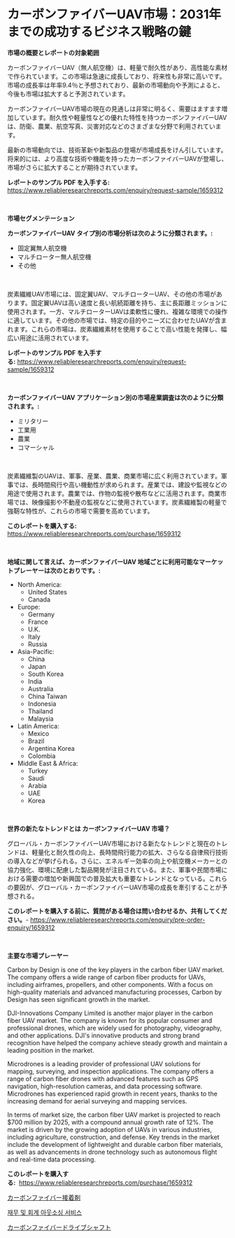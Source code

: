 <p><h1>カーボンファイバーUAV市場：2031年までの成功するビジネス戦略の鍵</h1></p><p><strong>市場の概要とレポートの対象範囲</strong></p>
<p><p>カーボンファイバーUAV（無人航空機）は、軽量で耐久性があり、高性能な素材で作られています。この市場は急速に成長しており、将来性も非常に高いです。市場の成長率は年率9.4％と予想されており、最新の市場動向や予測によると、今後も市場は拡大すると予測されています。</p><p>カーボンファイバーUAV市場の現在の見通しは非常に明るく、需要はますます増加しています。耐久性や軽量性などの優れた特性を持つカーボンファイバーUAVは、防衛、農業、航空写真、災害対応などのさまざまな分野で利用されています。</p><p>最新の市場動向では、技術革新や新製品の登場が市場成長をけん引しています。将来的には、より高度な技術や機能を持ったカーボンファイバーUAVが登場し、市場がさらに拡大することが期待されています。</p></p>
<p><strong>レポートのサンプル PDF を入手する:</strong> <a href="https://www.reliableresearchreports.com/enquiry/request-sample/1659312">https://www.reliableresearchreports.com/enquiry/request-sample/1659312</a></p>
<p>&nbsp;</p>
<p><strong>市場セグメンテーション</strong></p>
<p><strong>カーボンファイバーUAV タイプ別の市場分析は次のように分類されます。:</strong></p>
<p><ul><li>固定翼無人航空機</li><li>マルチローター無人航空機</li><li>その他</li></ul></p>
<p>&nbsp;</p>
<p><p>炭素繊維UAV市場には、固定翼UAV、マルチローターUAV、その他の市場があります。固定翼UAVは高い速度と長い航続距離を持ち、主に長距離ミッションに使用されます。一方、マルチローターUAVは柔軟性に優れ、複雑な環境での操作に適しています。その他の市場では、特定の目的やニーズに合わせたUAVが含まれます。これらの市場は、炭素繊維素材を使用することで高い性能を発揮し、幅広い用途に活用されています。</p></p>
<p><strong>レポートのサンプル PDF を入手する:</strong>&nbsp;<a href="https://www.reliableresearchreports.com/enquiry/request-sample/1659312">https://www.reliableresearchreports.com/enquiry/request-sample/1659312</a></p>
<p>&nbsp;</p>
<p><strong> カーボンファイバーUAV アプリケーション別の市場産業調査は次のように分類されます。:</strong></p>
<p><ul><li>ミリタリー</li><li>工業用</li><li>農業</li><li>コマーシャル</li></ul></p>
<p>&nbsp;</p>
<p><p>炭素繊維製のUAVは、軍事、産業、農業、商業市場に広く利用されています。軍事では、長時間飛行や高い機動性が求められます。産業では、建設や監視などの用途で使用されます。農業では、作物の監視や散布などに活用されます。商業市場では、映像撮影や不動産の監視などに使用されています。炭素繊維製の軽量で強靭な特性が、これらの市場で需要を高めています。</p></p>
<p><strong>このレポートを購入する:</strong>&nbsp; <a href="https://www.reliableresearchreports.com/purchase/1659312">https://www.reliableresearchreports.com/purchase/1659312</a></p>
<p>&nbsp;</p>
<p><strong>地域に関して言えば、カーボンファイバーUAV 地域ごとに利用可能なマーケットプレーヤーは次のとおりです。:</strong></p>
<p><ul>
    <li>
        North America:
        <ul>
            <li>United States</li>
            <li>Canada</li>
        </ul>
    </li>
    <li>
        Europe:
        <ul>
            <li>Germany</li>
            <li>France</li>
            <li>U.K.</li>
            <li>Italy</li>
            <li>Russia</li>
        </ul>
    </li>
    <li>
        Asia-Pacific:
        <ul>
            <li>China</li>
            <li>Japan</li>
            <li>South Korea</li>
            <li>India</li>
            <li>Australia</li>
            <li>China Taiwan</li>
            <li>Indonesia</li>
            <li>Thailand</li>
            <li>Malaysia</li>
        </ul>
    </li>
    <li>
        Latin America:
        <ul>
            <li>Mexico</li>
            <li>Brazil</li>
            <li>Argentina Korea</li>
            <li>Colombia</li>
        </ul>
    </li>
    <li>
        Middle East & Africa:
        <ul>
            <li>Turkey</li>
            <li>Saudi</li>
            <li>Arabia</li>
            <li>UAE</li>
            <li>Korea</li>
        </ul>
    </li>
    </ul></p>
<p>&nbsp;</p>
<p><strong>世界の新たなトレンドとは カーボンファイバーUAV 市場？</strong></p>
<p><p>グローバル・カーボンファイバーUAV市場における新たなトレンドと現在のトレンドは、軽量化と耐久性の向上、長時間飛行能力の拡大、さらなる自律飛行技術の導入などが挙げられる。さらに、エネルギー効率の向上や航空機メーカーとの協力強化、環境に配慮した製品開発が注目されている。また、軍事や民間市場における需要の増加や新興国での普及拡大も重要なトレンドとなっている。これらの要因が、グローバル・カーボンファイバーUAV市場の成長を牽引することが予想される。</p></p>
<p><strong>このレポートを購入する前に、質問がある場合は問い合わせるか、共有してください。</strong>- <a href="https://www.reliableresearchreports.com/enquiry/pre-order-enquiry/1659312">https://www.reliableresearchreports.com/enquiry/pre-order-enquiry/1659312</a></p>
<p>&nbsp;</p>
<p><strong>主要な市場プレーヤー</strong></p>
<p><p>Carbon by Design is one of the key players in the carbon fiber UAV market. The company offers a wide range of carbon fiber products for UAVs, including airframes, propellers, and other components. With a focus on high-quality materials and advanced manufacturing processes, Carbon by Design has seen significant growth in the market.</p><p>DJI-Innovations Company Limited is another major player in the carbon fiber UAV market. The company is known for its popular consumer and professional drones, which are widely used for photography, videography, and other applications. DJI's innovative products and strong brand recognition have helped the company achieve steady growth and maintain a leading position in the market.</p><p>Microdrones is a leading provider of professional UAV solutions for mapping, surveying, and inspection applications. The company offers a range of carbon fiber drones with advanced features such as GPS navigation, high-resolution cameras, and data processing software. Microdrones has experienced rapid growth in recent years, thanks to the increasing demand for aerial surveying and mapping services.</p><p>In terms of market size, the carbon fiber UAV market is projected to reach $700 million by 2025, with a compound annual growth rate of 12%. The market is driven by the growing adoption of UAVs in various industries, including agriculture, construction, and defense. Key trends in the market include the development of lightweight and durable carbon fiber materials, as well as advancements in drone technology such as autonomous flight and real-time data processing.</p></p>
<p><strong>このレポートを購入する:</strong>&nbsp;&nbsp;<a href="https://www.reliableresearchreports.com/purchase/1659312">https://www.reliableresearchreports.com/purchase/1659312</a></p>
<p><p><a href="https://github.com/marbadji/Market-Research-Report-List-1/blob/main/909188212604.md">カーボンファイバー接着剤</a></p><p><a href="https://medium.com/@angelardelean202220221/2024-2031%EB%85%84-%EA%B8%B0%EA%B0%84%EC%9D%84-%EB%8C%80%EC%83%81%EC%9C%BC%EB%A1%9C-%EC%98%88%EC%83%81%EB%90%9C-%EA%B8%88%EC%9C%B5-%EB%B0%8F-%ED%9A%8C%EA%B3%84-%EC%95%84%EC%9B%83%EC%86%8C%EC%8B%B1-%EC%84%9C%EB%B9%84%EC%8A%A4-%EC%8B%9C%EC%9E%A5-%EB%8F%99%ED%96%A5-%EB%B0%8F-%EC%8B%9C%EC%9E%A5-%EB%B6%84%EC%84%9D-128708460a4a">재무 및 회계 아웃소싱 서비스</a></p><p><a href="https://github.com/KaydenJohns1964/Market-Research-Report-List-1/blob/main/665700912605.md">カーボンファイバードライブシャフト</a></p></p>